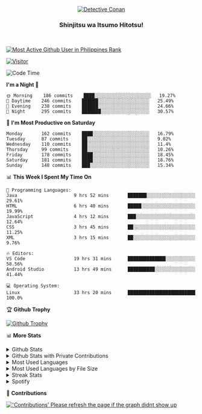 <p align="center">
<a href="https://mrepol742.github.io">
  <img alt="Detective Conan" src="https://mrepol742-gif-randomizer.vercel.app/api" /> 
  </a> 
  <h3 align="center">Shinjitsu wa Itsumo Hitotsu!</h3>
</p>
<br>

 
[![Most Active Github User in Philippines Rank](https://enibdhv97zm33sz.m.pipedream.net)](https://mrepol742.github.io)

[![Visitor](https://visitor-badge.glitch.me/badge?page_id=mrepol742)](https:/mrepol742.github.io)

[comment]: <> (This is a automated generated Data from github action workflow)
[comment]: <> (START OF GENERATED DATA)

<!--START_SECTION:waka-->
![Code Time](http://img.shields.io/badge/Code%20Time-408%20hrs%2010%20mins-blue)

**I'm a Night 🦉** 

```text
🌞 Morning    186 commits    ████░░░░░░░░░░░░░░░░░░░░░   19.27% 
🌆 Daytime    246 commits    ██████░░░░░░░░░░░░░░░░░░░   25.49% 
🌃 Evening    238 commits    ██████░░░░░░░░░░░░░░░░░░░   24.66% 
🌙 Night      295 commits    ███████░░░░░░░░░░░░░░░░░░   30.57%

```
📅 **I'm Most Productive on Saturday** 

```text
Monday       162 commits    ████░░░░░░░░░░░░░░░░░░░░░   16.79% 
Tuesday      87 commits     ██░░░░░░░░░░░░░░░░░░░░░░░   9.02% 
Wednesday    110 commits    ██░░░░░░░░░░░░░░░░░░░░░░░   11.4% 
Thursday     99 commits     ██░░░░░░░░░░░░░░░░░░░░░░░   10.26% 
Friday       178 commits    ████░░░░░░░░░░░░░░░░░░░░░   18.45% 
Saturday     181 commits    ████░░░░░░░░░░░░░░░░░░░░░   18.76% 
Sunday       148 commits    ███░░░░░░░░░░░░░░░░░░░░░░   15.34%

```


📊 **This Week I Spent My Time On** 

```text
💬 Programming Languages: 
Java                     9 hrs 52 mins       ███████░░░░░░░░░░░░░░░░░░   29.61% 
HTML                     6 hrs 40 mins       █████░░░░░░░░░░░░░░░░░░░░   19.99% 
JavaScript               4 hrs 12 mins       ███░░░░░░░░░░░░░░░░░░░░░░   12.64% 
CSS                      3 hrs 45 mins       ██░░░░░░░░░░░░░░░░░░░░░░░   11.25% 
XML                      3 hrs 15 mins       ██░░░░░░░░░░░░░░░░░░░░░░░   9.76%

🔥 Editors: 
VS Code                  19 hrs 31 mins      ██████████████░░░░░░░░░░░   58.56% 
Android Studio           13 hrs 49 mins      ██████████░░░░░░░░░░░░░░░   41.44%

💻 Operating System: 
Linux                    33 hrs 20 mins      █████████████████████████   100.0%

```


<!--END_SECTION:waka-->

[comment]: <> (END OF GENERATED DATA)

<p>

🏆 **Github Trophy**
  
<a href="https://mrepol742.github.io">
<img alt="Github Trophy" src="https://github-profile-trophy.vercel.app/?username=mrepol742&theme=gruvbox">
</a>
</p>

<p>

📊 **More Stats**
  
<details>
  <summary>Github Stats</summary>
  <br>
  <a href="https://mrepol742.github.io">
  <img alt="Github Stats" src="https://github-readme-stats.vercel.app/api?username=mrepol742&show_icons=true&count_private=true&theme=gruvbox">
</a>  
  
</details> 
  
  <details>
  <summary>Github Stats with Private Contributions</summary>
  <br>
 <a href="https://mrepol742.github.io">
<img alt="Github Stats with Private Contributions" src="https://mrepol742.github.io/github-stats/generated/overview.svg">
</a>
</details>
  
<details>
  <summary>Most Used Languages</summary>
  <br>
 <a href="https://mrepol742.github.io">
<img alt="Most Used Languages" src="https://github-readme-stats.vercel.app/api/top-langs/?username=mrepol742&layout=compact&include_all_commits=true&&count_private=true&langs_count=20&theme=gruvbox">
</a>
</details>

 <details>
  <summary>Most Used Languages by File Size</summary>
  <br>
 <a href="https://mrepol742.github.io">
<img alt="Most Used Languages by File Size" src="https://mrepol742.github.io/github-stats/generated/languages.svg">
</a>
</details>

<details>
  <summary>Streak Stats</summary>
  <br>
<a href="https://mrepol742.github.io">
<img alt="'Streak Stats' Please refresh the page if the stats didnt show up" src="https://mrepol742-streak-stats.herokuapp.com/?user=mrepol742&theme=gruvbox">
</a>
</p>
</details>
<details>
  <summary>Spotify</summary>
  <br>
<a href="https://mrepol742.github.io">
<img alt="Spotify" src="https://spotify-recently-played-readme.vercel.app/api?user=7xx9e7hwq1qyown0m4ut78pcz&count=10&unique=true">
</a>
</p>
</details>


📜 **Contributions**
  
<a href="https://mrepol742.github.io">
<img alt="'Contributions' Please refresh the page if the graph didnt show up" src="https://mrepol742-activity-graph.herokuapp.com/graph?username=mrepol742&theme=github&hide_border=true">
</a>
</p>

